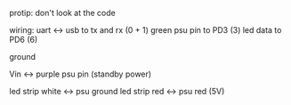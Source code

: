 protip: don't look at the code

wiring: uart <-> usb to tx and rx (0 + 1)
green psu pin to PD3 (3)
led data to PD6 (6)

ground

Vin <-> purple psu pin (standby power)

led strip white <-> psu ground
led strip red <-> psu red (5V)
